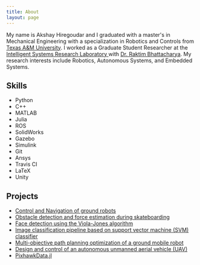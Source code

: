 ```yaml
---
title: About
layout: page
---
```


<p>My name is Akshay Hiregoudar and I graduated with a master's in Mechanical Engineering with a specialization in Robotics and Controls from <a href="https://tamu.edu">Texas A&M University</a>. I worked as a Graduate Student Researcher at the <a href="https://isrlab.github.io/">Intelligent Systems Research Laboratory </a> with <a href="https://engineering.tamu.edu/aerospace/profiles/rbhattacharya.html">Dr. Raktim Bhattacharya</a>. My research interests include Robotics, Autonomous Systems, and Embedded Systems.</p>

<p></p>

<h2>Skills</h2>

<ul class="skill-list">
	<li>Python</li>
	<li>C++</li>
	<li>MATLAB</li>
	<li>Julia</li>
	<li>ROS</li>
	<li>SolidWorks</li>
	<li>Gazebo</li>
	<li>Simulink</li>
	<li>Git</li>
	<li>Ansys</li>
	<li>Travis CI</li>
	<li>LaTeX</li>
	<li>Unity</li>
</ul>

<h2>Projects</h2>

<ul>
	<li><a href="https://github.com/akshayhiregoudar/TurtleBot3">Control and Navigation of ground robots</a></li>
	<li><a href="https://github.com/akshayhiregoudar/skateboard-obstacle-detection">Obstacle detection and force estimation during skateboarding</a></li>
	<li><a href="https://github.com/akshayhiregoudar/Face-Detector">Face detection using the Viola-Jones algorithm</a></li>
	<li><a href="https://github.com/akshayhiregoudar/Machine-Learning">Image classification pipeline based on support vector machine (SVM) classifier</a></li>
	<li><a href="https://github.com/akshayhiregoudar/Path-Planning-Robot">Multi-objective path planning optimization of a ground mobile robot</a></li>
	<li><a href="https://bmscemodularuav.weebly.com/">Design and control of an autonomous unmanned aerial vehicle (UAV)</a></li>
	<li><a href="https://github.com/akshayhiregoudar/PixhawkData.jl"> PixhawkData.jl</a></li>
</ul>
